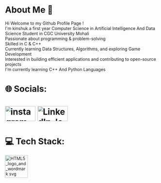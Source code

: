 #  About Me 🪽
Hi Welcome to my Github Profile Page !      
I'm kinshuk a first year Computer Science in Artificial Intelligence And Data Science Student in CGC University Mohali<br>
Passionate about programming & problem-solving<br>
Skilled in C & C++<br>
Currently learning Data Structures, Algorithms, and exploring Game Development<br>
Interested in building efficient applications and contributing to open-source projects<br>
I'm currently learning C++ And Python Languages<br>


<h1> 🌐 Socials:<h1/>                                                                                                                                                                                        <a href ="https://www.instagram.com/_kinshukkk_/"><img width="100" height="50" alt="instagram" src="https://github.com/user-attachments/assets/5c8a5fe8-22c8-4cc2-a0e3-22d0578afedb" ></a>                      <a href ="https://www.linkedin.com/in/kinshuk-dhiman-54b49235a/"><img width="100" height="50" alt="LinkedIn_logo svg" src="https://github.com/user-attachments/assets/2c9384a8-ffd3-4e5b-b26f-f58a1fb52696"></a>

<h1> 💻 Tech Stack:</h1>
<img width="75" height="75" alt="HTML5_logo_and_wordmark svg" src="https://github.com/user-attachments/assets/54c00d5a-c808-4132-a525-cc158b2e0afa" />
